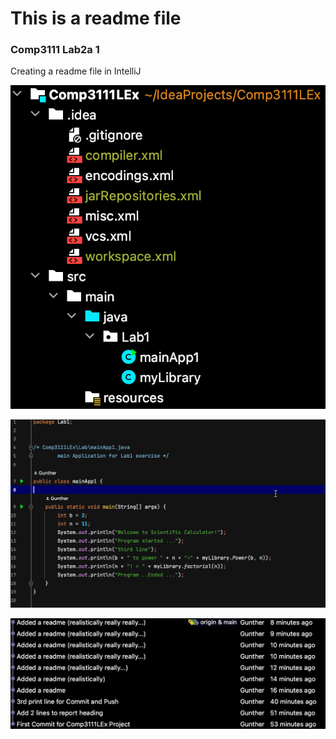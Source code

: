 # This is a readme file

### Comp3111 Lab2a 1

Creating a readme file in IntelliJ

![](https://github.com/gunther520/Comp3111LEx/blob/main/src/main/java/Lab1/screenshots/Screenshot%202023-09-15%20at%2010.10.35%20PM.png)

![](https://github.com/gunther520/Comp3111LEx/blob/main/src/main/java/Lab1/screenshots/Screenshot%202023-09-15%20at%2010.15.31%20PM.png)

![](https://github.com/gunther520/Comp3111LEx/blob/main/src/main/java/Lab1/screenshots/Screenshot%202023-09-15%20at%2010.16.09%20PM.png)
